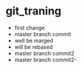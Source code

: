 # git_traning

* first change
* master branch commit
* well be marged
* will be rebased
* master branch commit2
* master branch commit2-
